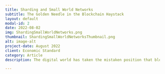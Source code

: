 ```yaml
---
title: Sharding and Small World Networks
subtitle: The Golden Needle in the Blockchain Haystack
layout: default
modal-id: 2
date: 2022-08-02
img: ShardingSmallWorldNetworks.png
thumbnail: ShardingSmallWorldNetworksThumbnail.png
alt: image-alt
project-date: August 2022
client: Economic Standard
category: Article
description: The digital world has taken the mistaken position that blockchain’s primary value is that of cryptocurrency and DeFi, i.e. financial transactions.  One of the reasons for this is its Secret Origin Story, Bitcoin, which proposed to be a digital currency. And it persists due to the inability of the dominant incumbent blockchain networks, Bitcoin and Ethereum, to scale. In fact, the big money in digital networks lies in data, whether transmitting it or retrieving it, and advertising or subscriptions associated with providing data services.

---
```

